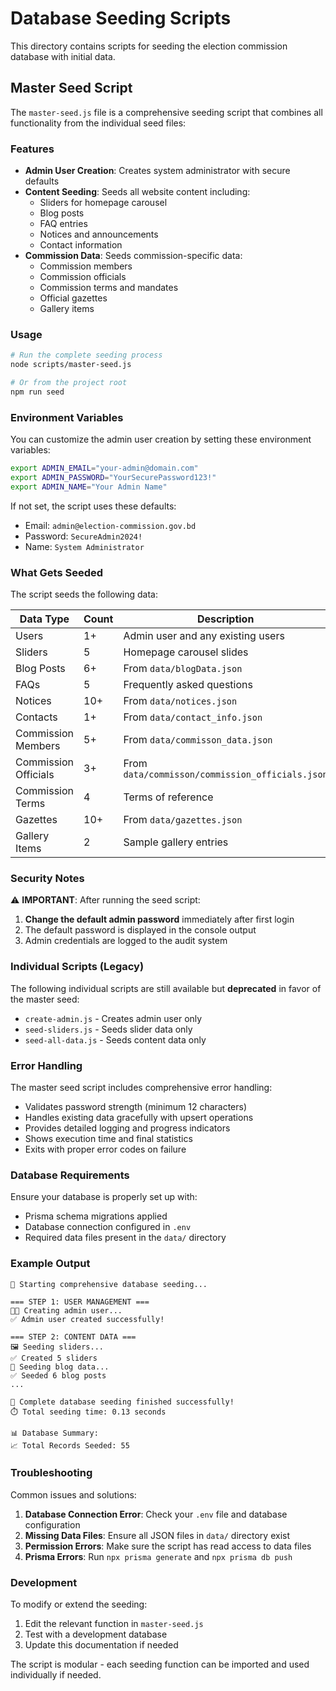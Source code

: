 # Database Seeding Scripts

This directory contains scripts for seeding the election commission database with initial data.

## Master Seed Script

The `master-seed.js` file is a comprehensive seeding script that combines all functionality from the individual seed files:

### Features

- **Admin User Creation**: Creates system administrator with secure defaults
- **Content Seeding**: Seeds all website content including:
  - Sliders for homepage carousel
  - Blog posts
  - FAQ entries
  - Notices and announcements
  - Contact information
- **Commission Data**: Seeds commission-specific data:
  - Commission members
  - Commission officials
  - Commission terms and mandates
  - Official gazettes
  - Gallery items

### Usage

```bash
# Run the complete seeding process
node scripts/master-seed.js

# Or from the project root
npm run seed
```

### Environment Variables

You can customize the admin user creation by setting these environment variables:

```bash
export ADMIN_EMAIL="your-admin@domain.com"
export ADMIN_PASSWORD="YourSecurePassword123!"
export ADMIN_NAME="Your Admin Name"
```

If not set, the script uses these defaults:
- Email: `admin@election-commission.gov.bd`
- Password: `SecureAdmin2024!`
- Name: `System Administrator`

### What Gets Seeded

The script seeds the following data:

| Data Type | Count | Description |
|-----------|--------|-------------|
| Users | 1+ | Admin user and any existing users |
| Sliders | 5 | Homepage carousel slides |
| Blog Posts | 6+ | From `data/blogData.json` |
| FAQs | 5 | Frequently asked questions |
| Notices | 10+ | From `data/notices.json` |
| Contacts | 1+ | From `data/contact_info.json` |
| Commission Members | 5+ | From `data/commisson_data.json` |
| Commission Officials | 3+ | From `data/commisson/commission_officials.json` |
| Commission Terms | 4 | Terms of reference |
| Gazettes | 10+ | From `data/gazettes.json` |
| Gallery Items | 2 | Sample gallery entries |

### Security Notes

⚠️ **IMPORTANT**: After running the seed script:

1. **Change the default admin password** immediately after first login
2. The default password is displayed in the console output
3. Admin credentials are logged to the audit system

### Individual Scripts (Legacy)

The following individual scripts are still available but **deprecated** in favor of the master seed:

- `create-admin.js` - Creates admin user only
- `seed-sliders.js` - Seeds slider data only  
- `seed-all-data.js` - Seeds content data only

### Error Handling

The master seed script includes comprehensive error handling:

- Validates password strength (minimum 12 characters)
- Handles existing data gracefully with upsert operations
- Provides detailed logging and progress indicators
- Shows execution time and final statistics
- Exits with proper error codes on failure

### Database Requirements

Ensure your database is properly set up with:

- Prisma schema migrations applied
- Database connection configured in `.env`
- Required data files present in the `data/` directory

### Example Output

```
🌱 Starting comprehensive database seeding...

=== STEP 1: USER MANAGEMENT ===
👨‍💼 Creating admin user...
✅ Admin user created successfully!

=== STEP 2: CONTENT DATA ===
🖼️ Seeding sliders...
✅ Created 5 sliders
📝 Seeding blog data...
✅ Seeded 6 blog posts
...

🎉 Complete database seeding finished successfully!
⏱️ Total seeding time: 0.13 seconds

📊 Database Summary:
📈 Total Records Seeded: 55
```

### Troubleshooting

Common issues and solutions:

1. **Database Connection Error**: Check your `.env` file and database configuration
2. **Missing Data Files**: Ensure all JSON files in `data/` directory exist
3. **Permission Errors**: Make sure the script has read access to data files
4. **Prisma Errors**: Run `npx prisma generate` and `npx prisma db push`

### Development

To modify or extend the seeding:

1. Edit the relevant function in `master-seed.js`
2. Test with a development database
3. Update this documentation if needed

The script is modular - each seeding function can be imported and used individually if needed.
